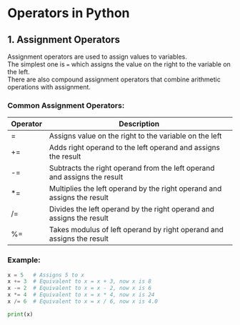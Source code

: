 # Operators in Python

## 1. Assignment Operators
Assignment operators are used to assign values to variables.  
The simplest one is `=` which assigns the value on the right to the variable on the left.  
There are also compound assignment operators that combine arithmetic operations with assignment.

### Common Assignment Operators:
| Operator | Description |
|-----------|--------------|
| =  | Assigns value on the right to the variable on the left |
| += | Adds right operand to the left operand and assigns the result |
| -= | Subtracts the right operand from the left operand and assigns the result |
| *= | Multiplies the left operand by the right operand and assigns the result |
| /= | Divides the left operand by the right operand and assigns the result |
| %= | Takes modulus of left operand by right operand and assigns the result |

### Example:
```python
x = 5   # Assigns 5 to x
x += 3  # Equivalent to x = x + 3, now x is 8
x -= 2  # Equivalent to x = x - 2, now x is 6
x *= 4  # Equivalent to x = x * 4, now x is 24
x /= 6  # Equivalent to x = x / 6, now x is 4.0

print(x)

